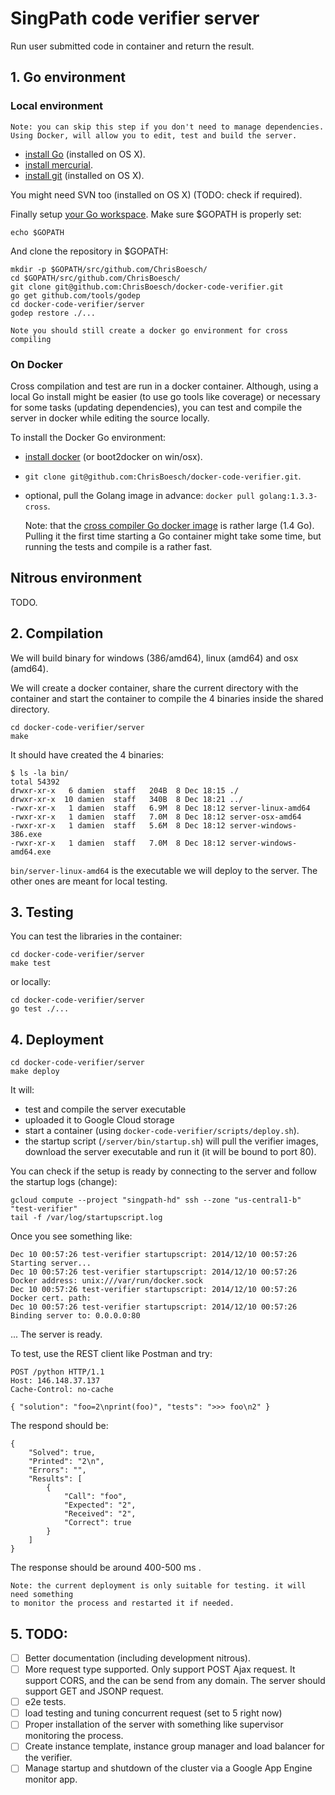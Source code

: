 # SingPath code verifier server

Run user submitted code in container and return the result.

## 1. Go environment

### Local environment

	Note: you can skip this step if you don't need to manage dependencies.
	Using Docker, will allow you to edit, test and build the server.

- [install Go](http://golang.org/doc/install) (installed on OS X).
- [install mercurial](http://mercurial.selenic.com/downloads).
- [install git](http://git-scm.com/downloads) (installed on OS X).

You might need SVN too (installed on OS X) (TODO: check if required).

Finally setup [your Go workspace](https://golang.org/doc/code.html#Organization).
Make sure $GOPATH is properly set:
```
echo $GOPATH
```

And clone the repository in $GOPATH:
```
mkdir -p $GOPATH/src/github.com/ChrisBoesch/
cd $GOPATH/src/github.com/ChrisBoesch/
git clone git@github.com:ChrisBoesch/docker-code-verifier.git
go get github.com/tools/godep
cd docker-code-verifier/server
godep restore ./...
```

	Note you should still create a docker go environment for cross compiling

### On Docker

Cross compilation and test are run in a docker container. Although, using a local
Go install might be easier (to use go tools like coverage) or necessary for some tasks
(updating dependencies), you can test and compile the server in docker 
while editing the source locally.

To install the Docker Go environment:

- [install docker](https://docs.docker.com/installation/) (or boot2docker on win/osx).
- `git clone git@github.com:ChrisBoesch/docker-code-verifier.git`.
- optional, pull the Golang image in advance: `docker pull golang:1.3.3-cross`.


	Note: that the [cross compiler Go docker image](https://registry.hub.docker.com/_/golang/) 
	is rather large (1.4 Go). Pulling it the first time starting a Go container might 
	take some time, but running the tests and compile is a rather fast.


## Nitrous environment

TODO.

## 2. Compilation

We will build binary for windows (386/amd64), linux (amd64) and osx (amd64).

We will create a docker container, share the current directory with the container 
and start the container to compile the 4 binaries inside the shared directory. 

```
cd docker-code-verifier/server
make
```

It should have created the 4 binaries:
```
$ ls -la bin/
total 54392
drwxr-xr-x   6 damien  staff   204B  8 Dec 18:15 ./
drwxr-xr-x  10 damien  staff   340B  8 Dec 18:21 ../
-rwxr-xr-x   1 damien  staff   6.9M  8 Dec 18:12 server-linux-amd64
-rwxr-xr-x   1 damien  staff   7.0M  8 Dec 18:12 server-osx-amd64
-rwxr-xr-x   1 damien  staff   5.6M  8 Dec 18:12 server-windows-386.exe
-rwxr-xr-x   1 damien  staff   7.0M  8 Dec 18:12 server-windows-amd64.exe
```

`bin/server-linux-amd64` is the executable we will deploy to the server. The other 
ones are meant for local testing.

## 3. Testing

You can test the libraries in the container:
```
cd docker-code-verifier/server
make test
```

or locally:
```
cd docker-code-verifier/server
go test ./...
```

## 4. Deployment 

```
cd docker-code-verifier/server
make deploy
```

It will:
- test and compile the server executable
- uploaded it to Google Cloud storage
- start a container (using `docker-code-verifier/scripts/deploy.sh`).
- the startup script (`/server/bin/startup.sh`) will pull the verifier images,
  download the server executable and run it (it will be bound to port 80).

You can check if the setup is ready by connecting to the server and 
follow the startup logs (change):
```
gcloud compute --project "singpath-hd" ssh --zone "us-central1-b" "test-verifier"
tail -f /var/log/startupscript.log 
```

Once you see something like:

	Dec 10 00:57:26 test-verifier startupscript: 2014/12/10 00:57:26 Starting server...
	Dec 10 00:57:26 test-verifier startupscript: 2014/12/10 00:57:26 Docker address: unix:///var/run/docker.sock
	Dec 10 00:57:26 test-verifier startupscript: 2014/12/10 00:57:26 Docker cert. path: 
	Dec 10 00:57:26 test-verifier startupscript: 2014/12/10 00:57:26 Binding server to: 0.0.0.0:80


... The server is ready.

To test, use the REST client like Postman and try:

	POST /python HTTP/1.1
	Host: 146.148.37.137
	Cache-Control: no-cache

	{ "solution": "foo=2\nprint(foo)", "tests": ">>> foo\n2" }


The respond should be:

	{
	    "Solved": true,
	    "Printed": "2\n",
	    "Errors": "",
	    "Results": [
	        {
	            "Call": "foo",
	            "Expected": "2",
	            "Received": "2",
	            "Correct": true
	        }
	    ]
	}

The response should be around 400-500 ms .


	Note: the current deployment is only suitable for testing. it will need something
	to monitor the process and restarted it if needed.

## 5. TODO:

- [ ] Better documentation (including development nitrous).
- [ ] More request type supported. Only support POST Ajax request. It support CORS,
  and the can be send from any domain. The server should support GET 
  and JSONP request.
- [ ] e2e tests.
- [ ] load testing and tuning concurrent request (set to 5 right now)
- [ ] Proper installation of the server with something like supervisor
  monitoring the process.
- [ ] Create instance template, instance group manager and 
  load balancer for the verifier.
- [ ] Manage startup and shutdown of the cluster via a Google App Engine
  monitor app.
